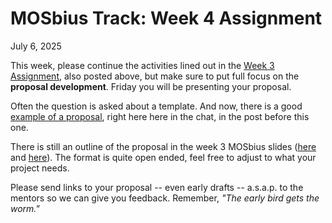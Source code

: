 # MOSbius Track: Week 4 Assignment

July 6, 2025

This week, please continue the activities lined out in the [Week 3 Assignment](https://github.com/mosbiuschip/chipathon2025/blob/main/assignments/MOSbius_week3_assignment.md), also posted above, but make sure to put full focus on the **proposal development**. Friday you will be presenting your proposal.

Often the question is asked about a template. And now, there is a good [example of a proposal](https://github.com/JorgeMarinN/SSCS-Chipathon-2025_AC3E-Chile-team/tree/main/proposal), right here here in the chat, in the post before this one.

There is still an outline of the proposal in the week 3 MOSbius slides ([here](https://github.com/sscs-ose/sscs-chipathon-2025/tree/main/schedule) and [here](https://github.com/mosbiuschip/chipathon2025/tree/main)). The format is quite open ended, feel free to adjust to what your project needs.

Please send links to your proposal -- even early drafts -- a.s.a.p. to the mentors so we can give you feedback. Remember, _"The early bird gets the worm."_

